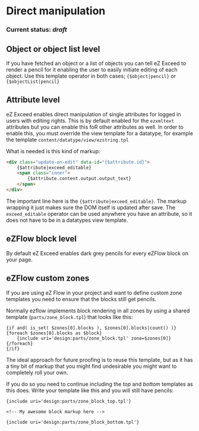 Direct manipulation
===================

### Current status: _draft_

## Object or object list level

If you have fetched an object or a list of objects you can tell eZ Exceed to render
a pencil for it enabling the user to easily initiate editing of each object.
Use this template operator in both cases; `{$object|pencil}` or `{$objectList|pencil}`

## Attribute level

eZ Exceed enables direct manipulation of single attributes for logged in users with editing rights.
This is by default enabled for the `ezxmltext` attributes but you can enable this foR other
attributes as well.
In order to enable this, you must override the view template for a datatype, for example
the template `content/datatype/view/ezstring.tpl`

What is needed is this kind of markup:

```html
<div class="update-on-edit" data-id="{$attribute.id}">
	{$attribute|exceed_editable}
	<span class="inner">
		{$attribute.content.output.output_text}
	</span>
</div>
```

The important line here is the `{$attribute|exceed_editable}`. The markup wrapping it
just makes sure the DOM itself is updated after save.
The `exceed_editable` operator can be used anywhere you have an attribute, so it does
not have to be in a datatypes view template.

## eZFlow block level

By default eZ Exceed enables dark grey pencils for every eZFlow block on your page.

## eZFlow custom zones

If you are using eZ Flow in your project and want to define custom zone templates
you need to ensure that the blocks still get pencils.

Normally ezflow implements block rendering in all zones by using a shared
template (`parts/zone_block.tpl`) that looks like this:

```smarty
{if and( is_set( $zones[0].blocks ), $zones[0].blocks|count() )}
{foreach $zones[0].blocks as $block}
    {include uri='design:parts/zone_block.tpl' zone=$zones[0]}
{/foreach}
{/if}
```

The ideal approach for future proofing is to reuse this template, but as it has a tiny bit of markup
that you might find undesirable you might want to completely roll your own.

If you do so you need to continue including the _top_ and _bottom_ templates as this does.
Write your template like this and you will still have pencils:

```smarty
{include uri='design:parts/zone_block_top.tpl'}

<!-- My awesome block markup here -->

{include uri='design:parts/zone_block_bottom.tpl'}
```
